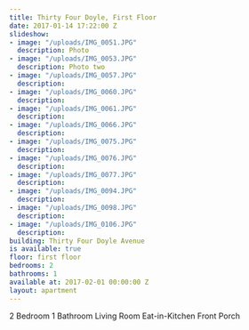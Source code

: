 ```yaml
---
title: Thirty Four Doyle, First Floor
date: 2017-01-14 17:22:00 Z
slideshow:
- image: "/uploads/IMG_0051.JPG"
  description: Photo
- image: "/uploads/IMG_0053.JPG"
  description: Photo two
- image: "/uploads/IMG_0057.JPG"
  description: 
- image: "/uploads/IMG_0060.JPG"
  description: 
- image: "/uploads/IMG_0061.JPG"
  description: 
- image: "/uploads/IMG_0066.JPG"
  description: 
- image: "/uploads/IMG_0075.JPG"
  description: 
- image: "/uploads/IMG_0076.JPG"
  description: 
- image: "/uploads/IMG_0077.JPG"
  description: 
- image: "/uploads/IMG_0094.JPG"
  description: 
- image: "/uploads/IMG_0098.JPG"
  description: 
- image: "/uploads/IMG_0106.JPG"
  description: 
building: Thirty Four Doyle Avenue
is available: true
floor: first floor
bedrooms: 2
bathrooms: 1
available at: 2017-02-01 00:00:00 Z
layout: apartment
---
```


2 Bedroom
1 Bathroom
Living Room
Eat-in-Kitchen
Front Porch

